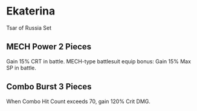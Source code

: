 # Ekaterina

Tsar of Russia Set

## MECH Power 2 Pieces

Gain 15% CRT in battle. MECH-type battlesuit equip bonus: Gain 15% Max SP in battle.

## Combo Burst 3 Pieces

When Combo Hit Count exceeds 70, gain 120% Crit DMG.